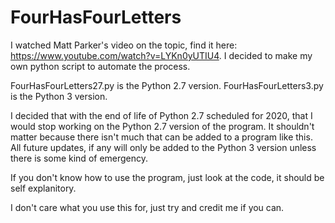 # FourHasFourLetters
I watched Matt Parker's video on the topic, find it here: https://www.youtube.com/watch?v=LYKn0yUTIU4. I decided to make my own python script to automate the process.

FourHasFourLetters27.py is the Python 2.7 version.
FourHasFourLetters3.py is the Python 3 version.

I decided that with the end of life of Python 2.7 scheduled for 2020, that I would stop working on the Python 2.7 version of the program. It shouldn't matter because there isn't much that can be added to a program like this. All future updates, if any will only be added to the Python 3 version unless there is some kind of emergency.

If you don't know how to use the program, just look at the code, it should be self explanitory.

I don't care what you use this for, just try and credit me if you can.

